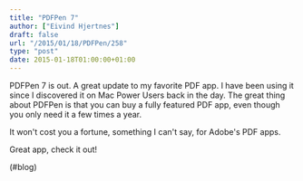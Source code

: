 ```yaml
---
title: "PDFPen 7"
author: ["Eivind Hjertnes"]
draft: false
url: "/2015/01/18/PDFPen/258"
type: "post"
date: 2015-01-18T01:00:00+01:00
---
```


PDFPen 7 is out. A great update to my favorite PDF app. I have been
using it since I discovered it on Mac Power Users back in the day. The
great thing about PDFPen is that you can buy a fully featured PDF app,
even though you only need it a few times a year.

It won't cost you a fortune, something I can't say, for Adobe's PDF
apps.

Great app, check it out!

(#blog)
